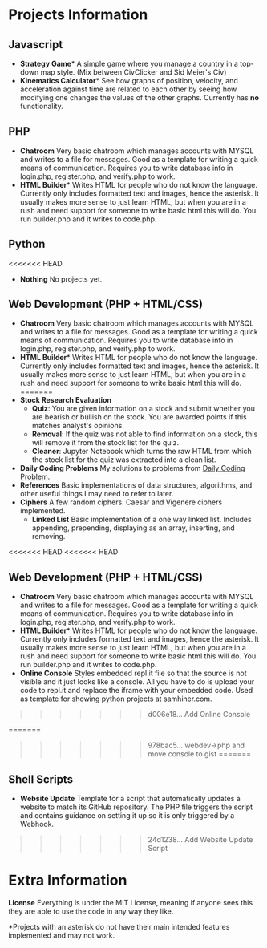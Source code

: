 # Projects Information

## Javascript
* **Strategy Game*** A simple game where you manage a country in a top-down map style. (Mix between CivClicker and Sid Meier's Civ)
* **Kinematics Calculator*** See how graphs of position, velocity, and acceleration against time are related to each other by seeing how modifying one changes the values of the other graphs. Currently has **no** functionality.

## PHP
* **Chatroom** Very basic chatroom which manages accounts with MYSQL and writes to a file for messages. Good as a template for writing a quick means of communication. Requires you to write database info in login.php, register.php, and verify.php to work.
* **HTML Builder*** Writes HTML for people who do not know the language. Currently only includes formatted text and images, hence the asterisk. It usually makes more sense to just learn HTML, but when you are in a rush and need support for someone to write basic html this will do. You run builder.php and it writes to code.php.

## Python
<<<<<<< HEAD
* **Nothing** No projects yet.

## Web Development (PHP + HTML/CSS)
* **Chatroom** Very basic chatroom which manages accounts with MYSQL and writes to a file for messages. Good as a template for writing a quick means of communication. Requires you to write database info in login.php, register.php, and verify.php to work.
* **HTML Builder*** Writes HTML for people who do not know the language. Currently only includes formatted text and images, hence the asterisk. It usually makes more sense to just learn HTML, but when you are in a rush and need support for someone to write basic html this will do.
=======
* **Stock Research Evaluation**
	* **Quiz**: You are given information on a stock and submit whether you are bearish or bullish on the stock. You are awarded points if this matches analyst's opinions. 
	* **Removal**: If the quiz was not able to find information on a stock, this will remove it from the stock list for the quiz.
	* **Cleaner**: Jupyter Notebook which turns the raw HTML from which the stock list for the quiz was extracted into a clean list.
* **Daily Coding Problems** My solutions to problems from [Daily Coding Problem](https://www.dailycodingproblem.com).
* **References** Basic implementations of data structures, algorithms, and other useful things I may need to refer to later.
* **Ciphers** A few random ciphers. Caesar and Vigenere ciphers implemented.
	* **Linked List** Basic implementation of a one way linked list. Includes appending, prepending, displaying as an array, inserting, and removing.

<<<<<<< HEAD
<<<<<<< HEAD
## Web Development (PHP + HTML/CSS)
* **Chatroom** Very basic chatroom which manages accounts with MYSQL and writes to a file for messages. Good as a template for writing a quick means of communication. Requires you to write database info in login.php, register.php, and verify.php to work.
* **HTML Builder*** Writes HTML for people who do not know the language. Currently only includes formatted text and images, hence the asterisk. It usually makes more sense to just learn HTML, but when you are in a rush and need support for someone to write basic html this will do. You run builder.php and it writes to code.php.
* **Online Console** Styles embedded repl.it file so that the source is not visible and it just looks like a console. All you have to do is upload your code to repl.it and replace the iframe with your embedded code. Used as template for showing python projects at samhiner.com.
>>>>>>> d006e18... Add Online Console

=======
>>>>>>> 978bac5... webdev->php and move console to gist
=======
## Shell Scripts
* **Website Update** Template for a script that automatically updates a website to match its GitHub repository. The PHP file triggers the script and contains guidance on setting it up so it is only triggered by a Webhook.

>>>>>>> 24d1238... Add Website Update Script
# Extra Information

**License** Everything is under the MIT License, meaning if anyone sees this they are able to use the code in any way they like.

*Projects with an asterisk do not have their main intended features implemented and may not work. 
